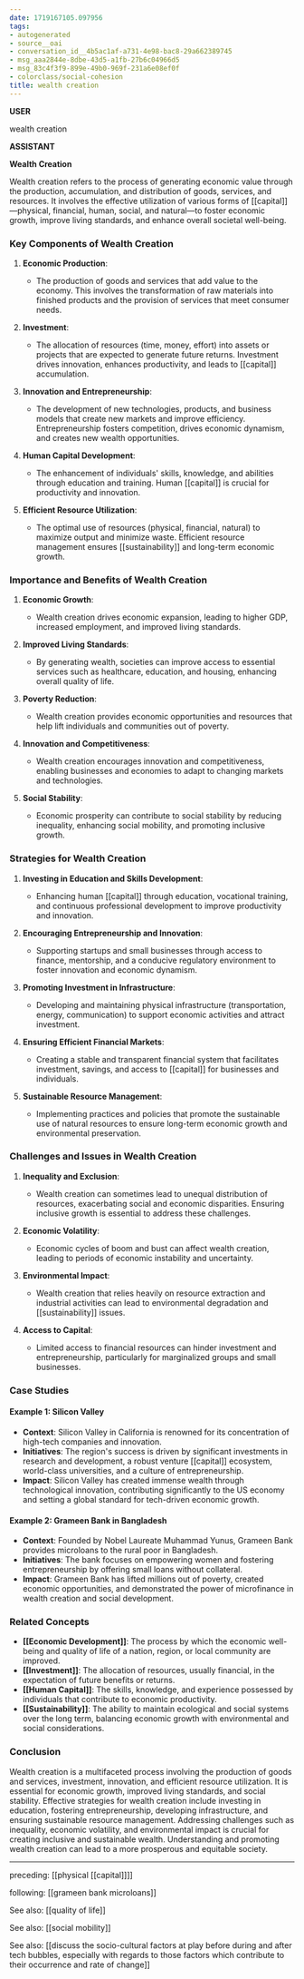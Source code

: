 ```yaml
---
date: 1719167105.097956
tags:
- autogenerated
- source__oai
- conversation_id__4b5ac1af-a731-4e98-bac8-29a662389745
- msg_aaa2844e-8dbe-43d5-a1fb-27b6c04966d5
- msg_83c4f3f9-899e-49b0-969f-231a6e08ef0f
- colorclass/social-cohesion
title: wealth creation
---
```


**USER**

wealth creation


**ASSISTANT**

**Wealth Creation**

Wealth creation refers to the process of generating economic value through the production, accumulation, and distribution of goods, services, and resources. It involves the effective utilization of various forms of [[capital]]—physical, financial, human, social, and natural—to foster economic growth, improve living standards, and enhance overall societal well-being.

### Key Components of Wealth Creation

1. **Economic Production**:
   - The production of goods and services that add value to the economy. This involves the transformation of raw materials into finished products and the provision of services that meet consumer needs.

2. **Investment**:
   - The allocation of resources (time, money, effort) into assets or projects that are expected to generate future returns. Investment drives innovation, enhances productivity, and leads to [[capital]] accumulation.

3. **Innovation and Entrepreneurship**:
   - The development of new technologies, products, and business models that create new markets and improve efficiency. Entrepreneurship fosters competition, drives economic dynamism, and creates new wealth opportunities.

4. **Human Capital Development**:
   - The enhancement of individuals' skills, knowledge, and abilities through education and training. Human [[capital]] is crucial for productivity and innovation.

5. **Efficient Resource Utilization**:
   - The optimal use of resources (physical, financial, natural) to maximize output and minimize waste. Efficient resource management ensures [[sustainability]] and long-term economic growth.

### Importance and Benefits of Wealth Creation

1. **Economic Growth**:
   - Wealth creation drives economic expansion, leading to higher GDP, increased employment, and improved living standards.

2. **Improved Living Standards**:
   - By generating wealth, societies can improve access to essential services such as healthcare, education, and housing, enhancing overall quality of life.

3. **Poverty Reduction**:
   - Wealth creation provides economic opportunities and resources that help lift individuals and communities out of poverty.

4. **Innovation and Competitiveness**:
   - Wealth creation encourages innovation and competitiveness, enabling businesses and economies to adapt to changing markets and technologies.

5. **Social Stability**:
   - Economic prosperity can contribute to social stability by reducing inequality, enhancing social mobility, and promoting inclusive growth.

### Strategies for Wealth Creation

1. **Investing in Education and Skills Development**:
   - Enhancing human [[capital]] through education, vocational training, and continuous professional development to improve productivity and innovation.

2. **Encouraging Entrepreneurship and Innovation**:
   - Supporting startups and small businesses through access to finance, mentorship, and a conducive regulatory environment to foster innovation and economic dynamism.

3. **Promoting Investment in Infrastructure**:
   - Developing and maintaining physical infrastructure (transportation, energy, communication) to support economic activities and attract investment.

4. **Ensuring Efficient Financial Markets**:
   - Creating a stable and transparent financial system that facilitates investment, savings, and access to [[capital]] for businesses and individuals.

5. **Sustainable Resource Management**:
   - Implementing practices and policies that promote the sustainable use of natural resources to ensure long-term economic growth and environmental preservation.

### Challenges and Issues in Wealth Creation

1. **Inequality and Exclusion**:
   - Wealth creation can sometimes lead to unequal distribution of resources, exacerbating social and economic disparities. Ensuring inclusive growth is essential to address these challenges.

2. **Economic Volatility**:
   - Economic cycles of boom and bust can affect wealth creation, leading to periods of economic instability and uncertainty.

3. **Environmental Impact**:
   - Wealth creation that relies heavily on resource extraction and industrial activities can lead to environmental degradation and [[sustainability]] issues.

4. **Access to Capital**:
   - Limited access to financial resources can hinder investment and entrepreneurship, particularly for marginalized groups and small businesses.

### Case Studies

#### Example 1: **Silicon Valley**

- **Context**: Silicon Valley in California is renowned for its concentration of high-tech companies and innovation.
- **Initiatives**: The region's success is driven by significant investments in research and development, a robust venture [[capital]] ecosystem, world-class universities, and a culture of entrepreneurship.
- **Impact**: Silicon Valley has created immense wealth through technological innovation, contributing significantly to the US economy and setting a global standard for tech-driven economic growth.

#### Example 2: **Grameen Bank in Bangladesh**

- **Context**: Founded by Nobel Laureate Muhammad Yunus, Grameen Bank provides microloans to the rural poor in Bangladesh.
- **Initiatives**: The bank focuses on empowering women and fostering entrepreneurship by offering small loans without collateral.
- **Impact**: Grameen Bank has lifted millions out of poverty, created economic opportunities, and demonstrated the power of microfinance in wealth creation and social development.

### Related Concepts

- **[[Economic Development]]**: The process by which the economic well-being and quality of life of a nation, region, or local community are improved.
- **[[Investment]]**: The allocation of resources, usually financial, in the expectation of future benefits or returns.
- **[[Human Capital]]**: The skills, knowledge, and experience possessed by individuals that contribute to economic productivity.
- **[[Sustainability]]**: The ability to maintain ecological and social systems over the long term, balancing economic growth with environmental and social considerations.

### Conclusion

Wealth creation is a multifaceted process involving the production of goods and services, investment, innovation, and efficient resource utilization. It is essential for economic growth, improved living standards, and social stability. Effective strategies for wealth creation include investing in education, fostering entrepreneurship, developing infrastructure, and ensuring sustainable resource management. Addressing challenges such as inequality, economic volatility, and environmental impact is crucial for creating inclusive and sustainable wealth. Understanding and promoting wealth creation can lead to a more prosperous and equitable society.


---

preceding: [[physical [[capital]]]]  


following: [[grameen bank microloans]]

See also: [[quality of life]]


See also: [[social mobility]]


See also: [[discuss the socio-cultural factors at play before during and after tech bubbles, especially with regards to those factors which contribute to their occurrence and rate of change]]